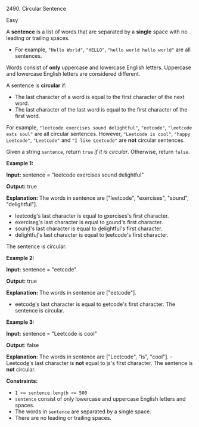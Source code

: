 2490\. Circular Sentence

Easy

A **sentence** is a list of words that are separated by a **single** space with no leading or trailing spaces.

*   For example, `"Hello World"`, `"HELLO"`, `"hello world hello world"` are all sentences.

Words consist of **only** uppercase and lowercase English letters. Uppercase and lowercase English letters are considered different.

A sentence is **circular** if:

*   The last character of a word is equal to the first character of the next word.
*   The last character of the last word is equal to the first character of the first word.

For example, `"leetcode exercises sound delightful"`, `"eetcode"`, `"leetcode eats soul"` are all circular sentences. However, `"Leetcode is cool"`, `"happy Leetcode"`, `"Leetcode"` and `"I like Leetcode"` are **not** circular sentences.

Given a string `sentence`, return `true` _if it is circular_. Otherwise, return `false`.

**Example 1:**

**Input:** sentence = "leetcode exercises sound delightful"

**Output:** true

**Explanation:** The words in sentence are ["leetcode", "exercises", "sound", "delightful"].
- leetcod<ins>e</ins>'s last character is equal to <ins>e</ins>xercises's first character. 
- exercise<ins>s</ins>'s last character is equal to <ins>s</ins>ound's first character. 
- soun<ins>d</ins>'s last character is equal to <ins>d</ins>elightful's first character. 
- delightfu<ins>l</ins>'s last character is equal to <ins>l</ins>eetcode's first character. 

The sentence is circular.

**Example 2:**

**Input:** sentence = "eetcode"

**Output:** true

**Explanation:** The words in sentence are ["eetcode"].
- eetcod<ins>e</ins>'s last character is equal to <ins>e</ins>etcode's first character. The sentence is circular.

**Example 3:**

**Input:** sentence = "Leetcode is cool"

**Output:** false

**Explanation:** The words in sentence are ["Leetcode", "is", "cool"]. - Leetcod<ins>e</ins>'s last character is **not** equal to <ins>i</ins>s's first character. The sentence is **not** circular.

**Constraints:**

*   `1 <= sentence.length <= 500`
*   `sentence` consist of only lowercase and uppercase English letters and spaces.
*   The words in `sentence` are separated by a single space.
*   There are no leading or trailing spaces.
